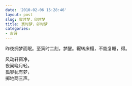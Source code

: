 ```yaml
---
date: '2010-02-06 15:28:46'
layout: post
slug: 寅时梦，卯时梦
title: 寅时梦，卯时梦
categories:
- 古诗
---
```

昨夜拥梦而眠。至寅时二刻，梦醒。辗转床榻，不能复睡，得。

风动轩窗净，  
夜阑晓月轻。  
孤寥犹有梦，  
掷地两三声。
